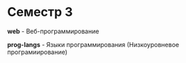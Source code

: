 # Семестр 3

**web** - Веб-программирование

**prog-langs** - Языки программирования (Низкоуровневое програмиирование)
